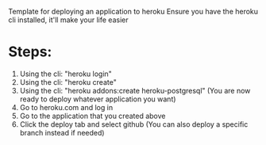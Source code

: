 Template for deploying an application to heroku
Ensure you have the heroku cli installed, it'll make your life easier

Steps:
=====================================================================
1. Using the cli: "heroku login"
2. Using the cli: "heroku create"
3. Using the cli: "heroku addons:create heroku-postgresql"
(You are now ready to deploy whatever application you want)
4. Go to heroku.com and log in
5. Go to the application that you created above
6. Click the deploy tab and select github
(You can also deploy a specific branch instead if needed)

